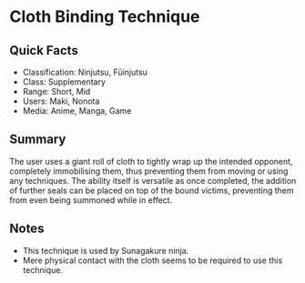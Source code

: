 # Cloth Binding Technique

## Quick Facts
- Classification: Ninjutsu, Fūinjutsu
- Class: Supplementary
- Range: Short, Mid
- Users: Maki, Nonota
- Media: Anime, Manga, Game

## Summary
The user uses a giant roll of cloth to tightly wrap up the intended opponent, completely immobilising them, thus preventing them from moving or using any techniques. The ability itself is versatile as once completed, the addition of further seals can be placed on top of the bound victims, preventing them from even being summoned while in effect.

## Notes
- This technique is used by Sunagakure ninja.
- Mere physical contact with the cloth seems to be required to use this technique.
